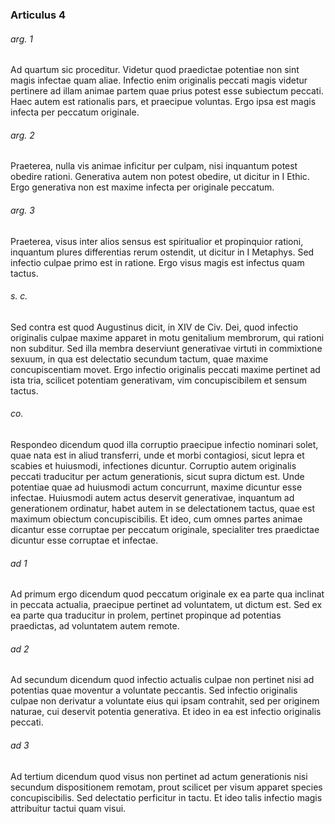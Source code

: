 ### Articulus 4

###### arg. 1
Ad quartum sic proceditur. Videtur quod praedictae potentiae non sint magis infectae quam aliae. Infectio enim originalis peccati magis videtur pertinere ad illam animae partem quae prius potest esse subiectum peccati. Haec autem est rationalis pars, et praecipue voluntas. Ergo ipsa est magis infecta per peccatum originale.

###### arg. 2
Praeterea, nulla vis animae inficitur per culpam, nisi inquantum potest obedire rationi. Generativa autem non potest obedire, ut dicitur in I Ethic. Ergo generativa non est maxime infecta per originale peccatum.

###### arg. 3
Praeterea, visus inter alios sensus est spiritualior et propinquior rationi, inquantum plures differentias rerum ostendit, ut dicitur in I Metaphys. Sed infectio culpae primo est in ratione. Ergo visus magis est infectus quam tactus.

###### s. c.
Sed contra est quod Augustinus dicit, in XIV de Civ. Dei, quod infectio originalis culpae maxime apparet in motu genitalium membrorum, qui rationi non subditur. Sed illa membra deserviunt generativae virtuti in commixtione sexuum, in qua est delectatio secundum tactum, quae maxime concupiscentiam movet. Ergo infectio originalis peccati maxime pertinet ad ista tria, scilicet potentiam generativam, vim concupiscibilem et sensum tactus.

###### co.
Respondeo dicendum quod illa corruptio praecipue infectio nominari solet, quae nata est in aliud transferri, unde et morbi contagiosi, sicut lepra et scabies et huiusmodi, infectiones dicuntur. Corruptio autem originalis peccati traducitur per actum generationis, sicut supra dictum est. Unde potentiae quae ad huiusmodi actum concurrunt, maxime dicuntur esse infectae. Huiusmodi autem actus deservit generativae, inquantum ad generationem ordinatur, habet autem in se delectationem tactus, quae est maximum obiectum concupiscibilis. Et ideo, cum omnes partes animae dicantur esse corruptae per peccatum originale, specialiter tres praedictae dicuntur esse corruptae et infectae.

###### ad 1
Ad primum ergo dicendum quod peccatum originale ex ea parte qua inclinat in peccata actualia, praecipue pertinet ad voluntatem, ut dictum est. Sed ex ea parte qua traducitur in prolem, pertinet propinque ad potentias praedictas, ad voluntatem autem remote.

###### ad 2
Ad secundum dicendum quod infectio actualis culpae non pertinet nisi ad potentias quae moventur a voluntate peccantis. Sed infectio originalis culpae non derivatur a voluntate eius qui ipsam contrahit, sed per originem naturae, cui deservit potentia generativa. Et ideo in ea est infectio originalis peccati.

###### ad 3
Ad tertium dicendum quod visus non pertinet ad actum generationis nisi secundum dispositionem remotam, prout scilicet per visum apparet species concupiscibilis. Sed delectatio perficitur in tactu. Et ideo talis infectio magis attribuitur tactui quam visui.

